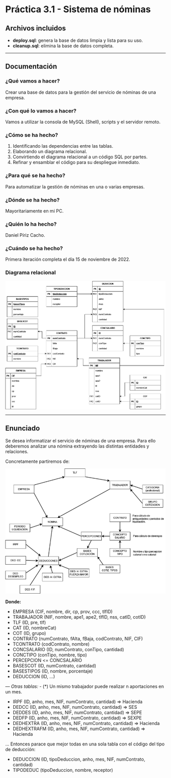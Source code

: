 # Práctica 3.1 - Sistema de nóminas

## Archivos incluidos

+ **deploy.sql**: genera la base de datos limpia y lista para su uso.
+ **cleanup.sql**: elimina la base de datos completa.

---

## Documentación

### ¿Qué vamos a hacer?

Crear una base de datos para la gestión del servicio de nóminas de una empresa.

### ¿Con qué lo vamos a hacer?

Vamos a utilizar la consola de MySQL (Shell), scripts y el servidor remoto.

### ¿Cómo se ha hecho?

1. Identificando las dependencias entre las tablas.
2. Elaborando un diagrama relacional.
3. Convirtiendo el diagrama relacional a un código SQL por partes.
4. Refinar y ensamblar el código para su despliegue inmediato.

### ¿Para qué se ha hecho?

Para automatizar la gestión de nóminas en una o varias empresas.

### ¿Dónde se ha hecho?

Mayoritariamente en mi PC.

### ¿Quién lo ha hecho?

Daniel Píriz Cacho.

### ¿Cuándo se ha hecho?

Primera iteración completa el día 15 de noviembre de 2022.

### Diagrama relacional

![Diagrama relacional implementado](./img/diagrama.png)

---

## Enunciado 

Se desea informatizar el servicio de nóminas de una empresa. Para ello deberemos analizar una nómina extrayendo las distintas entidades y relaciones.

Concretamente partiremos de:

![Esquema de partida](./img/P3-Nominas.png)

**Donde:**

+ EMPRESA (CIF, nombre, dir, cp, prov, ccc, tlfID)
+ TRABAJADOR (NIF, nombre, ape1, ape2, tlfID, nss, catID, cotID)
+ TLF (ID, pre, tlf)
+ CAT (ID, nombreCat)
+ COT (ID, grupo)
+ CONTRATO (numContrato, fAlta, fBaja, codContrato, NIF, CIF)
+ TCONTRATO (codContrato, nombre)
+ CONCSALARIO (ID, numContrato, conTipo, cantidad)
+ CONCTIPO (conTipo, nombre, tipo)
+ PERCEPCION <= CONCSALARIO
+ BASESCOT (ID, numContrato, cantidad)
+ BASESTIPOS (ID, nombre, porcentaje)
+ DEDUCCION (ID, …)

— *Otras tablas:* - (*) Un mismo trabajador puede realizar n aportaciones en un mes.

+ IRPF (ID, anho, mes, NIF, numContrato, cantidad) => Hacienda
+ DEDCC (ID, anho, mes, NIF, numContrato, cantidad) => SES
+ DEDDES (ID, anho, mes, NIF, numContrato, cantidad) => SEPE
+ DEDFP (ID, anho, mes, NIF, numContrato, cantidad) => SEXPE
+ DEDHEXTRA (ID, anho, mes, NIF, numContrato, cantidad) => Hacienda
+ DEDHEXTRAFM (ID, anho, mes, NIF, numContrato, cantidad) => Hacienda

… Entonces parace que mejor todas en una sola tabla con el código del tipo de deducción:

+ DEDUCCION (ID, tipoDeduccion, anho, mes, NIF, numContrato, cantidad)
+ TIPODEDUC (tipoDeduccion, nombre, receptor)